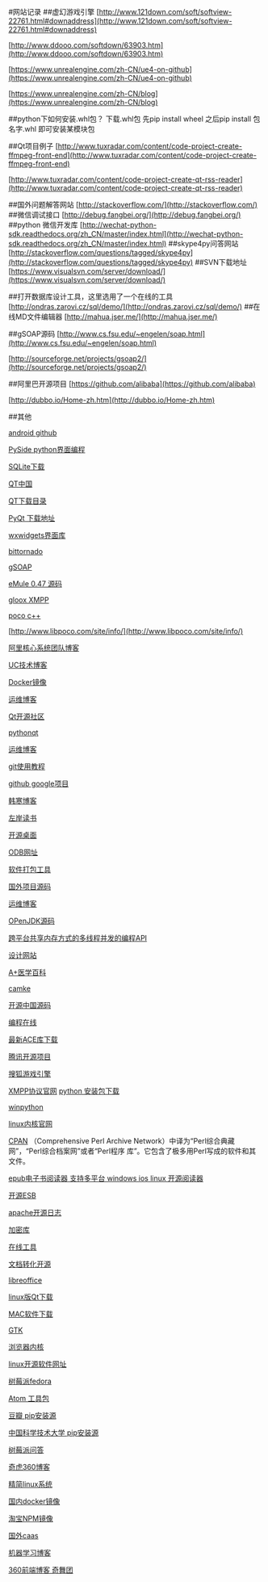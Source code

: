 #网站记录
##虚幻游戏引擎
[http://www.121down.com/soft/softview-22761.html#downaddress](http://www.121down.com/soft/softview-22761.html#downaddress)

[http://www.ddooo.com/softdown/63903.htm](http://www.ddooo.com/softdown/63903.htm)

[https://www.unrealengine.com/zh-CN/ue4-on-github](https://www.unrealengine.com/zh-CN/ue4-on-github)

[https://www.unrealengine.com/zh-CN/blog](https://www.unrealengine.com/zh-CN/blog)

##python下如何安装.whl包？
下载.whl包
先pip install wheel
之后pip install 包名字.whl 即可安装某模块包

##Qt项目例子
[http://www.tuxradar.com/content/code-project-create-ffmpeg-front-end](http://www.tuxradar.com/content/code-project-create-ffmpeg-front-end)

[http://www.tuxradar.com/content/code-project-create-qt-rss-reader](http://www.tuxradar.com/content/code-project-create-qt-rss-reader)

##国外问题解答网站
[http://stackoverflow.com/](http://stackoverflow.com/)
##微信调试接口
[http://debug.fangbei.org/](http://debug.fangbei.org/)
##python 微信开发库
[http://wechat-python-sdk.readthedocs.org/zh_CN/master/index.html](http://wechat-python-sdk.readthedocs.org/zh_CN/master/index.html)
##skype4py问答网站
[http://stackoverflow.com/questions/tagged/skype4py](http://stackoverflow.com/questions/tagged/skype4py)
##SVN下载地址
[https://www.visualsvn.com/server/download/](https://www.visualsvn.com/server/download/)

##打开数据库设计工具，这里选用了一个在线的工具
[http://ondras.zarovi.cz/sql/demo/](http://ondras.zarovi.cz/sql/demo/)
##在线MD文件编辑器
[http://mahua.jser.me/](http://mahua.jser.me/)

##gSOAP源码
[http://www.cs.fsu.edu/~engelen/soap.html](http://www.cs.fsu.edu/~engelen/soap.html)

[http://sourceforge.net/projects/gsoap2/](http://sourceforge.net/projects/gsoap2/)

##阿里巴开源项目
[https://github.com/alibaba](https://github.com/alibaba)

[http://dubbo.io/Home-zh.htm](http://dubbo.io/Home-zh.htm)

##其他

[android github](https://github.com/android)

[PySide python界面编程](https://pypi.python.org/pypi/PySide/)

[SQLite下载](http://www.sqlite.org/download.html)

[QT中国](http://blog.qt.io/cn/about/)

[QT下载目录](http://download.qt.io/official_releases/)

[PyQt 下载地址]( https://qa.debian.org/watch/sf.php/pyqt/)

[wxwidgets界面库]( http://www.wxwidgets.org/)

[bittornado](http://www.bittornado.com/download.html)

[gSOAP](http://www.cs.fsu.edu/~engelen/soap.html)

[eMule 0.47 源码](http://www.emule-project.net)

[gloox XMPP](http://camaya.net/)

[poco c++](http://pocoproject.org/)

[http://www.libpoco.com/site/info/](http://www.libpoco.com/site/info/)

[阿里核心系统团队博客](http://csrd.aliapp.com/)

[UC技术博客](http://tech.uc.cn/)

[Docker镜像](https://registry.hub.docker.com/)

[运维博客](http://www.ha97.com/)

[Qt开源社区](http://www.qter.org/)

[pythonqt](http://pythonqt.sourceforge.net/)

[运维博客](http://ixdba.blog.51cto.com/)

[git使用教程](http://git-scm.com/book/zh/v1)

[github google项目](https://github.com/google)

[韩寒博客](http://www.hanhanblog.com/)

[左岸读书](http://zuoandushu.com/)

[开源桌面](http://www.oschina.net/project/tag/202/desktop-environment)

[ODB网址](http://www.codesynthesis.com/)

[软件打包工具](http://0install.net/)

[国外项目源码](http://freecode.com/)

[运维博客](http://zyan.cc/)

[OPenJDK源码](http://openjdk.java.net/groups/hotspot/)

[跨平台共享内存方式的多线程并发的编程API](http://openmp.org/wp/)

[设计网站](http://www.gooood.hk/)

[A+医学百科](http://www.a-hospital.com/)

[camke](http://www.cmake.org/)

[开源中国源码](http://www.oschina.net/project/tag/222?lang=21)

[编程在线](http://www.cpplive.com/)

[最新ACE库下载](http://www.uzzf.com/soft/22721.html)

[腾讯开源项目]( http://tencentopen.github.io/)

[搜狐游戏引擎]( http://www.genesis-3d.com.cn/)

[XMPP协议官网](http://xmpp.org/)
[python 安装包下载 ](http://www.lfd.uci.edu/~gohlke/pythonlibs/#scipy-stack)

[winpython](https://winpython.github.io/)

[linux内核官网](https://www.kernel.org/ )

[CPAN](http://search.cpan.org/) （Comprehensive Perl Archive Network）中译为“Perl综合典藏网”，“Perl综合档案网”或者“Perl程序
库”。它包含了极多用Perl写成的软件和其文件。

[epub电子书阅读器 支持多平台 windows ios linux 开源阅读器](http://calibre-ebook.com/)

[开源ESB](https://zato.io/)

[apache开源日志](https://logging.apache.org/)

[加密库](http://create.stephan-brumme.com/hash-library/)

[在线工具](http://tool.oschina.net/)

[文档转化开源](http://pandoc.org/)

[libreoffice](https://zh-cn.libreoffice.org/)

[linux版Qt下载](http://www.qt.io/cn/download-open-source/)

[MAC软件下载](http://www.pc6.com/mac/)

[GTK](http://www.gtk.org/)

[浏览器内核](https://webkit.org/)

[linux开源软件网址](ftp://ftp.gnome.org/)

[树莓派fedora](http://pidora.ca/)

[Atom 工具包](https://atom.io/packages)

[豆瓣 pip安装源](http://pypi.douban.com/) 

[中国科学技术大学 pip安装源](http://pypi.mirrors.ustc.edu.cn/simple/) 

[树莓派问答](http://raspberrypi.stackexchange.com/)

[奇虎360博客](http://blogs.360.cn/)

[精简linux系统](http://www.minilinux.net/)

[国内docker镜像](http://dockerpool.com/)

[淘宝NPM镜像](https://npm.taobao.org/)

[国外caas](https://www.tutum.co/)

[机器学习博客](http://mindhacks.cn/)

[360前端博客 奇舞团](http://www.75team.com/)